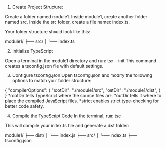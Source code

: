 1. Create Project Structure:

Create a folder named module1.
Inside module1, create another folder named src.
Inside the src folder, create a file named index.ts.

Your folder structure should look like this:

module1/
├── src/
│   └── index.ts


 2. Initialize TypeScript

Open a terminal in the module1 directory and run:
tsc --init
This command creates a tsconfig.json file with default settings.

3. Configure tsconfig.json
Open tsconfig.json and modify the following options to match your folder structure:

{
  "compilerOptions": {
    "rootDir": "./module1/src",
    "outDir": "./module1/dist",
    <!-- "strict": true,
    "target": "es6",
    "module": "commonjs",
    "esModuleInterop": true -->
  }
}
*rootDir tells TypeScript where the source files are.
*outDir tells it where to place the compiled JavaScript files.
*strict enables strict type-checking for better code safety.

4. Compile the TypeScript Code
In the terminal, run:
tsc

This will compile your index.ts file and generate a dist folder:

module1/
├── dist/
│   └── index.js
├── src/
│   └── index.ts
├── tsconfig.json